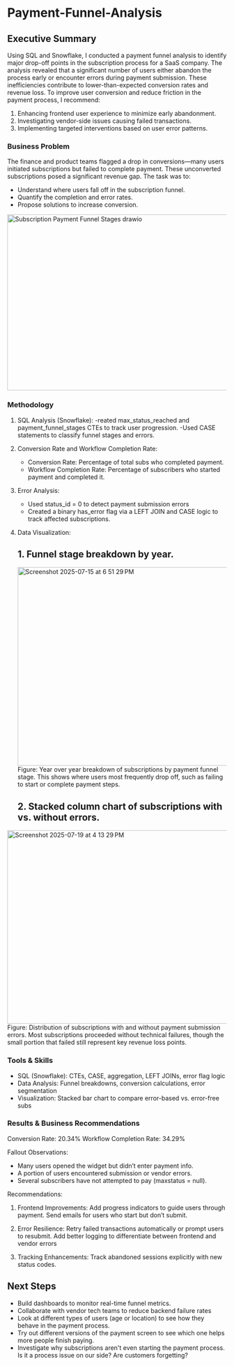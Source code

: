 # Payment-Funnel-Analysis

## Executive Summary
Using SQL and Snowflake, I conducted a payment funnel analysis to identify major drop-off points in the subscription process for a SaaS company. The analysis revealed that a significant number of users either abandon the process early or encounter errors during payment submission. These inefficiencies contribute to lower-than-expected conversion rates and revenue loss.
To improve user conversion and reduce friction in the payment process, I recommend:
1. Enhancing frontend user experience to minimize early abandonment.
2. Investigating vendor-side issues causing failed transactions.
3. Implementing targeted interventions based on user error patterns.

### Business Problem
The finance and product teams flagged a drop in conversions—many users initiated subscriptions but failed to complete payment. These unconverted subscriptions posed a significant revenue gap. The task was to:
- Understand where users fall off in the subscription funnel.
- Quantify the completion and error rates.
- Propose solutions to increase conversion.



<img width="821" height="403" alt="Subscription Payment Funnel Stages drawio" src="https://github.com/user-attachments/assets/d067ff8b-3fcf-4922-a0f3-d2078eb1ca18" />

### Methodology
1. SQL Analysis (Snowflake):
   -reated max_status_reached and payment_funnel_stages CTEs to track user progression.
   -Used CASE statements to classify funnel stages and errors.

2. Conversion Rate and Workflow Completion Rate:
   - Conversion Rate: Percentage of total subs who completed payment.
   - Workflow Completion Rate: Percentage of subscribers who started payment and completed it.

3. Error Analysis:
   - Used status_id = 0 to detect payment submission errors
   - Created a binary has_error flag via a LEFT JOIN and CASE logic to track affected subscriptions.

4. Data Visualization:
   ## 1. Funnel stage breakdown by year.
   <img width="954" height="455" alt="Screenshot 2025-07-15 at 6 51 29 PM" src="https://github.com/user-attachments/assets/e893d65e-4935-40ba-9f65-8b2d18ad411f" />
    Figure: Year over year breakdown of subscriptions by payment funnel stage. This shows where users most frequently drop off, such as failing to start or complete payment steps.


   ## 2. Stacked column chart of subscriptions with vs. without errors.
<img width="982" height="443" alt="Screenshot 2025-07-19 at 4 13 29 PM" src="https://github.com/user-attachments/assets/482c5467-6c8b-4334-83e9-0d910cef7f15" />
   Figure: Distribution of subscriptions with and without payment submission errors. Most subscriptions proceeded without technical failures, though the small portion that failed still represent key revenue loss points.

### Tools & Skills
- SQL (Snowflake): CTEs, CASE, aggregation, LEFT JOINs, error flag logic
- Data Analysis: Funnel breakdowns, conversion calculations, error segmentation
- Visualization: Stacked bar chart to compare error-based vs. error-free subs

### Results & Business Recommendations
Conversion Rate: 20.34%
Workflow Completion Rate: 34.29%

 Fallout Observations:
- Many users opened the widget but didn’t enter payment info.
- A portion of users encountered submission or vendor errors.
- Several subscribers have not attempted to pay (maxstatus = null).

Recommendations:
1. Frontend Improvements:
Add progress indicators to guide users through payment.
Send emails for users who start but don’t submit.

2. Error Resilience:
Retry failed transactions automatically or prompt users to resubmit.
Add better logging to differentiate between frontend and vendor errors 

3. Tracking Enhancements:
Track abandoned sessions explicitly with new status codes.

## Next Steps
- Build dashboards to monitor real-time funnel metrics.
- Collaborate with vendor tech teams to reduce backend failure rates
- Look at different types of users (age or location) to see how they behave in the payment process.
- Try out different versions of the payment screen to see which one helps more people finish paying.
- Investigate why subscriptions aren't even starting the payment process. Is it a process issue on our side? Are customers forgetting?

